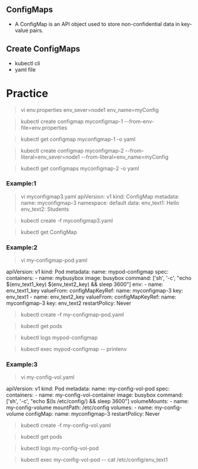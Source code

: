 ## ConfigMaps
- A ConfigMap is an API object used to store non-confidential data in key-value pairs.
## Create ConfigMaps
- kubectl cli
- yaml file

# Practice
> vi env.properties
env_sever=node1
env_name=myConfig

> kubectl create configmap myconfigmap-1 --from-env-file=env.properties

> kubectl get configmap myconfigmap-1 -o yaml

> kubectl create configmap myconfigmap-2 --from-literal=env_sever=node1 --from-literal=env_name=myConfig

> kubectl get configmaps myconfigmap-2 -o yaml

### Example:1 
> vi myconfigmap3.yaml
apiVersion: v1
kind: ConfigMap
metadata:
  name: myconfigmap-3
  namespace: default
data:
  env_text1: Hello
  env_text2: Students


> kubectl create -f myconfigmap3.yaml

> kubectl get ConfigMap

### Example:2 
> vi my-configmap-pod.yaml

apiVersion: v1
kind: Pod
metadata:
  name: mypod-configmap
spec:
  containers:
    - name: mybusybox
      image: busybox
      command: ['sh', '-c', "echo $(env_text1_key) $(env_text2_key) && sleep 3600"]
      env:
        - name: env_text1_key
          valueFrom:
            configMapKeyRef:
              name: myconfigmap-3
              key: env_text1
        - name: env_text2_key
          valueFrom:
            configMapKeyRef:
              name: myconfigmap-3
              key: env_text2
  restartPolicy: Never

> kubectl create -f my-configmap-pod.yaml

> kubectl get pods

> kubectl logs mypod-configmap

> kubectl exec  mypod-configmap -- printenv

### Example:3 
> vi my-config-vol.yaml

apiVersion: v1
kind: Pod
metadata:
  name: my-config-vol-pod
spec:
  containers:
    - name: my-config-vol-container
      image: busybox
      command: ['sh', '-c', "echo $(ls /etc/config/) && sleep 3600"]
      volumeMounts:
      - name: my-config-volume
        mountPath: /etc/config
  volumes:
    - name: my-config-volume
      configMap:
        name: myconfigmap-3
  restartPolicy: Never

> kubectl create -f my-config-vol.yaml

> kubectl get pods

> kubectl logs my-config-vol-pod

> kubectl exec my-config-vol-pod -- cat /etc/config/env_text1

